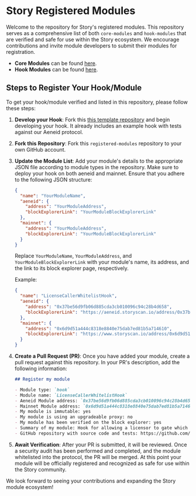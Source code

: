 # Story Registered Modules

Welcome to the repository for Story's registered modules. This repository serves as a comprehensive list of both `core-modules` and `hook-modules` that are verified and safe for use within the Story ecosystem. We encourage contributions and invite module developers to submit their modules for registration.

- **Core Modules** can be found [here](https://github.com/storyprotocol/protocol-core-v1/tree/main/contracts/modules).
- **Hook Modules** can be found [here](https://github.com/storyprotocol/protocol-periphery-v1/tree/main/contracts/hooks).

## Steps to Register Your Hook/Module

To get your hook/module verified and listed in this repository, please follow these steps:

1. **Develop your Hook**: Fork this [this template repository](https://github.com/storyprotocol/hook-dev-template) and begin developing your hook. It already includes an example hook with tests against our Aeneid protocol.

2. **Fork this Repository**: Fork this `registered-modules` repository to your own GitHub account.

3. **Update the Module List**: Add your module's details to the appropriate JSON file according to module types in the repository. Make sure to deploy your hook on both aeneid and mainnet. Ensure that you adhere to the following JSON structure:

   ```json
   {
     "name": "YourModuleName",
     "aeneid": {
       "address": "YourModuleAddress",
       "blockExplorerLink": "YourModuleBlockExplorerLink"
     },
     "mainnet": {
       "address": "YourModuleAddress",
       "blockExplorerLink": "YourModuleBlockExplorerLink"
     }
   }
   ```

   Replace `YourModuleName`, `YourModuleAddress`, and `YourModuleBlockExplorerLink` with your module's name, its address, and the link to its block explorer page, respectively.

   Example:

   ```json
   {
     "name": "LicenseCallerWhitelistHook",
     "aeneid": {
       "address": "0x37be56d9fb06d885cda3cb010096c94c28b4d658",
       "blockExplorerLink": "https://aeneid.storyscan.io/address/0x37be56d9fb06d885cda3cb010096c94c28b4d658?tab=contract"
     },
     "mainnet": {
       "address": "0x6d9d51a444c8318e8840e75dab7ed81b5a714610",
       "blockExplorerLink": "https://www.storyscan.io/address/0x6d9d51a444c8318e8840e75dab7ed81b5a714610?tab=contract"
     }
   }
   ```

4. **Create a Pull Request (PR)**: Once you have added your module, create a pull request against this repository. In your PR's description, add the following information:

   ```md
   ## Register my module

   - Module type: `hook`
   - Module name: `LicenseCallerWhitelistHook`
   - Aeneid Module address: `0x37be56d9fb06d885cda3cb010096c94c28b4d658`
   - Mainnet Module address: `0x6d9d51a444c8318e8840e75dab7ed81b5a714610`
   - My module is immutable: yes
   - My module is using an upgradeable proxy: no
   - My module has been verified on the block explorer: yes
   - Summary of my module: Hook for allowing a licensor to gate which addresses can mint a license. The licensor can add/remove an address at any time.
   - GitHub repository with source code and tests: https://github.com/jacob-tucker/license-caller-whitelist-hook
   ```

5. **Await Verification**: After your PR is submitted, it will be reviewed. Once a security audit has been performed and completed, and the module whitelisted into the protocol, the PR will be merged. At this point your module will be officially registered and recognized as safe for use within the Story community.

We look forward to seeing your contributions and expanding the Story module ecosystem!
